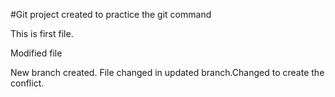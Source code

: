#Git project created to practice the git command

This is first file.

Modified file

New branch created. File changed in updated branch.Changed to create the conflict.